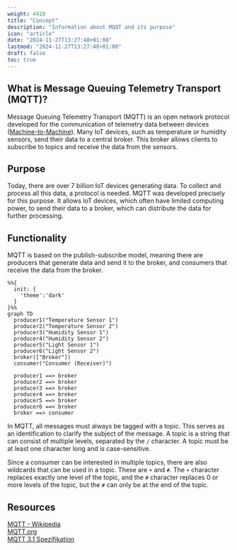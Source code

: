 ```yaml
---
weight: 4410
title: "Concept"
description: "Information about MQQT and its purpose"
icon: "article"
date: "2024-11-27T13:27:48+01:00"
lastmod: "2024-11-27T13:27:48+01:00"
draft: false
toc: true
---
```


## What is Message Queuing Telemetry Transport (MQTT)?

Message Queuing Telemetry Transport (MQTT) is an open network protocol developed
for the communication of telemetry data between devices ([Machine-to-Machine](https://en.wikipedia.org/wiki/Machine_to_Machine)).
Many IoT devices, such as temperature or humidity sensors, send their data to a
central broker. This broker allows clients to subscribe to topics and receive
the data from the sensors.

## Purpose

Today, there are over 7 billion IoT devices generating data. To collect and
process all this data, a protocol is needed. MQTT was developed precisely for
this purpose. It allows IoT devices, which often have limited computing power,
to send their data to a broker, which can distribute the data for further
processing.

## Functionality

MQTT is based on the publish-subscribe model, meaning there are producers that
generate data and send it to the broker, and consumers that receive the data
from the broker.

```mermaid
%%{
  init: {
    'theme':'dark'
  }
}%%
graph TD
  producer1("Temperature Sensor 1")
  producer2("Temperature Sensor 2")
  producer3("Humidity Sensor 1")
  producer4("Humidity Sensor 2")
  producer5("Light Sensor 1")
  producer6("Light Sensor 2")
  broker(["Broker"])
  consumer("Consumer (Receiver)")

  producer1 ==> broker
  producer2 ==> broker
  producer3 ==> broker
  producer4 ==> broker
  producer5 ==> broker
  producer6 ==> broker
  broker ==> consumer
```

In MQTT, all messages must always be tagged with a topic. This serves as an
identification to clarify the subject of the message. A topic is a string that
can consist of multiple levels, separated by the `/` character. A topic must be
at least one character long and is case-sensitive.

Since a consumer can be interested in multiple topics, there are also wildcards
that can be used in a topic. These are `+` and `#`. The `+` character replaces
exactly one level of the topic, and the `#` character replaces 0 or more levels
of the topic, but the `#` can only be at the end of the topic.

## Resources

[MQTT - Wikipedia](https://de.wikipedia.org/wiki/MQTT)  
[MQTT.org](https://mqtt.org/)  
[MQTT 3.1 Spezifikation](https://public.dhe.ibm.com/software/dw/webservices/ws-mqtt/mqtt-v3r1.html)  
